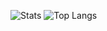 
![Stats](https://github-readme-stats.vercel.app/api?username=ParadoxEXE)
![Top Langs](https://github-readme-stats.vercel.app/api/top-langs/?username=anuraghazra&layout=compact)

